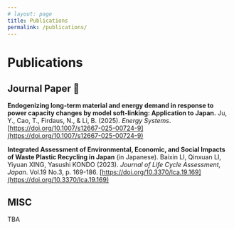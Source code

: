 ```yaml
---
# layout: page
title: Publications
permalink: /publications/
---
```


# Publications

## Journal Paper 📃

**Endogenizing long-term material and energy demand in response to power capacity changes by model soft-linking: Application to Japan.** 
Ju, Y., Cao, T., Firdaus, N., & Li, B. (2025). *Energy Systems*. [https://doi.org/10.1007/s12667-025-00724-9](https://doi.org/10.1007/s12667-025-00724-9)

**Integrated Assessment of Environmental, Economic, and Social Impacts of Waste Plastic Recycling in Japan** (in Japanese). Baixin LI, Qinxuan LI, Yiyuan XING, Yasushi KONDO (2023). *Journal of Life Cycle Assessment, Japan*. Vol.19 No.3, p. 169-186. [https://doi.org/10.3370/lca.19.169](https://doi.org/10.3370/lca.19.169)

## MISC
TBA

